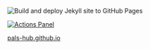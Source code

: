 ![Build and deploy Jekyll site to GitHub Pages](https://github.com/pals-hub/pals-hub.github.io/workflows/Build%20and%20deploy%20Jekyll%20site%20to%20GitHub%20Pages/badge.svg)

[![Actions Panel](https://img.shields.io/badge/actionspanel-enabled-brightgreen)](https://www.actionspanel.app/app/pals-hub/pals-hub.github.io)

[pals-hub.github.io](pals-hub.github.io)
